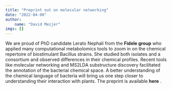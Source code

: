 ```yaml
---
title: "Preprint out on molecular networking"
date: "2022-04-08"
author: 
    name: "David Meijer"
imgs: []
---
```

We are proud of PhD candidate Lerato Nephali from the <strong><Link href="../collabs/Fidele_Tugizimana">Fidele group</Link></strong>  who applied many computational metabolomics tools to zoom in on the chemical repertoire of biostimulant Bacillus strains. She studied both isolates and a consortium and observed differences in their chemical profiles. Recent tools like molecular networking and MS2LDA substructure discovery facilitated the annotation of the bacterial chemical space. A better understanding of the chemical language of bacteria will bring us one step closer to understanding their interaction with plants. The preprint is available <strong><Link href="https://www.researchsquare.com/article/rs-1498018/v1">here</Link></strong> <FontAwesomeIcon icon={faExternalLinkAlt} size="xs"/>.<br/><br/>
